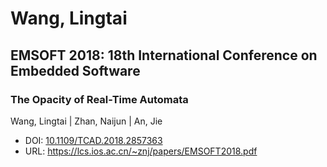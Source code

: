 # Wang, Lingtai

## EMSOFT 2018: 18th International Conference on Embedded Software

### The Opacity of Real-Time Automata
Wang, Lingtai | Zhan, Naijun | An, Jie
* DOI: [10.1109/TCAD.2018.2857363](https://doi.org/10.1109/TCAD.2018.2857363)
* URL: <https://lcs.ios.ac.cn/~znj/papers/EMSOFT2018.pdf>

